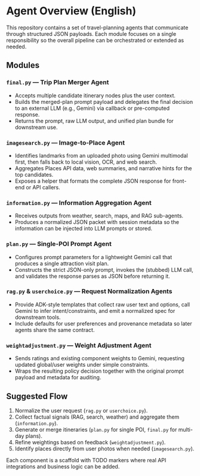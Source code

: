 # Agent Overview (English)

This repository contains a set of travel-planning agents that communicate through
structured JSON payloads. Each module focuses on a single responsibility so the
overall pipeline can be orchestrated or extended as needed.

## Modules

### `final.py` — Trip Plan Merger Agent
- Accepts multiple candidate itinerary nodes plus the user context.
- Builds the merged-plan prompt payload and delegates the final decision to an
  external LLM (e.g., Gemini) via callback or pre-computed response.
- Returns the prompt, raw LLM output, and unified plan bundle for downstream use.

### `imagesearch.py` — Image-to-Place Agent
- Identifies landmarks from an uploaded photo using Gemini multimodal first, then
  falls back to local vision, OCR, and web search.
- Aggregates Places API data, web summaries, and narrative hints for the top
  candidates.
- Exposes a helper that formats the complete JSON response for front-end or API
  callers.

### `information.py` — Information Aggregation Agent
- Receives outputs from weather, search, maps, and RAG sub-agents.
- Produces a normalized JSON packet with session metadata so the information can
  be injected into LLM prompts or stored.

### `plan.py` — Single-POI Prompt Agent
- Configures prompt parameters for a lightweight Gemini call that produces a
  single attraction visit plan.
- Constructs the strict JSON-only prompt, invokes the (stubbed) LLM call, and
  validates the response parses as JSON before returning it.

### `rag.py` & `userchoice.py` — Request Normalization Agents
- Provide ADK-style templates that collect raw user text and options, call Gemini
  to infer intent/constraints, and emit a normalized spec for downstream tools.
- Include defaults for user preferences and provenance metadata so later agents
  share the same contract.

### `weightadjustment.py` — Weight Adjustment Agent
- Sends ratings and existing component weights to Gemini, requesting updated
  global/user weights under simple constraints.
- Wraps the resulting policy decision together with the original prompt payload
  and metadata for auditing.

## Suggested Flow
1. Normalize the user request (`rag.py` or `userchoice.py`).
2. Collect factual signals (RAG, search, weather) and aggregate them
   (`information.py`).
3. Generate or merge itineraries (`plan.py` for single POI, `final.py` for multi-day
   plans).
4. Refine weightings based on feedback (`weightadjustment.py`).
5. Identify places directly from user photos when needed (`imagesearch.py`).

Each component is a scaffold with TODO markers where real API integrations and
business logic can be added.

